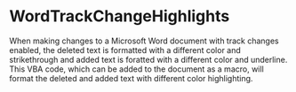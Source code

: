 # WordTrackChangeHighlights
When making changes to a Microsoft Word document with track changes enabled, the deleted text is formatted with a different color and strikethrough and added text is foratted with a different color and underline. This VBA code, which can be added to the document as a macro, will format the deleted and added text with different color highlighting. 
